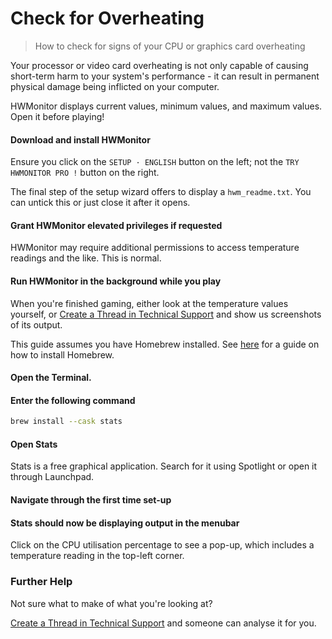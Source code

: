 # Check for Overheating

> How to check for signs of your CPU or graphics card overheating

Your processor or video card overheating is not only capable of causing short-term harm to your system's performance - it can result in permanent physical damage being inflicted on your computer.

<tabs className="w-full">
<tabs-item icon="i-lucide-grid-2x2" label="Windows">
<tip>

HWMonitor displays current values, minimum values, and maximum values. Open it before playing!

</tip>

<steps level="4">

#### Download and install HWMonitor

<tip>

Ensure you click on the `SETUP · ENGLISH` button on the left; not the `TRY HWMONITOR PRO !` button on the right.

</tip>

The final step of the setup wizard offers to display a `hwm_readme.txt`. You can untick this or just close it after it opens.

#### Grant HWMonitor elevated privileges if requested

<note>

HWMonitor may require additional permissions to access temperature readings and the like. This is normal.

</note>

#### Run HWMonitor in the background while you play

When you're finished gaming, either look at the temperature values yourself, or [Create a Thread in Technical Support](/miscellaneous/other/create-a-thread-in-technical-support) and show us screenshots of its output.

</steps>
</tabs-item>

<tabs-item icon="i-lucide-apple" label="macOS">
<note>

This guide assumes you have Homebrew installed. See [here](/miscellaneous/mac/homebrew-install) for a guide on how to install Homebrew.

</note>

<steps level="4">

#### Open the Terminal.

#### Enter the following command

```bash [Terminal]
brew install --cask stats
```

#### Open Stats

<note>

Stats is a free graphical application. Search for it using Spotlight or open it through Launchpad.

</note>

#### Navigate through the first time set-up

#### Stats should now be displaying output in the menubar

<tip>

Click on the CPU utilisation percentage to see a pop-up, which includes a temperature reading in the top-left corner.

</tip>
</steps>
</tabs-item>
</tabs>

### Further Help

Not sure what to make of what you're looking at?

[Create a Thread in Technical Support](/miscellaneous/other/create-a-thread-in-technical-support) and someone can analyse it for you.
